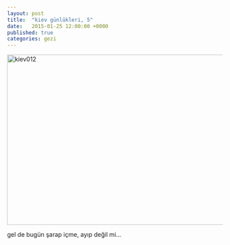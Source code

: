 ```yaml
---
layout: post
title:  "kiev günlükleri, 5"
date:   2015-01-25 12:00:00 +0000
published: true
categories: gezi
---
```


<p><a title="kiev012" href="https://lanartri.deviantart.com/art/Kiev012-563756754" target="_blank" rel="noopener"><img src="https://orig13.deviantart.net/2ade/f/2015/275/7/c/kiev012_by_lanartri-d9bn9hu.jpg" alt="kiev012" width="598" height="398" /></a></p>
<p>gel de bugün şarap içme, ayıp değil mi...</p>
